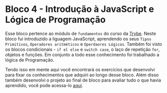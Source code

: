 # Bloco 4 - Introdução à JavaScript e Lógica de Programação

Esse bloco pertence ao módulo de `fundamentos` do curso da [Trybe](https://www.betrybe.com/). Neste bloco fui introduzido a liguagem JavaScript, aprendendo os seus `Tipos Primitivos`, `Operadores aritméticos` e `Operdaores Lógicos`. Também foi visto os blocos condicionais - `if el else` e `switch case`, o laço de repetição `for`, objetos e funções. Em conjunto a todo esse conhecimento foi trabalhado a lógica de Programação.

Tendo isso em mente aqui você encontrará os exercícios que desenvolvi para fixar os conhecimentos que adquiri ao longo desse bloco. Além disso também desenvolvi o projeto ao final de bloco para avaliar tudo o que havia aprendido, você pode acessa-lo [aqui]().
